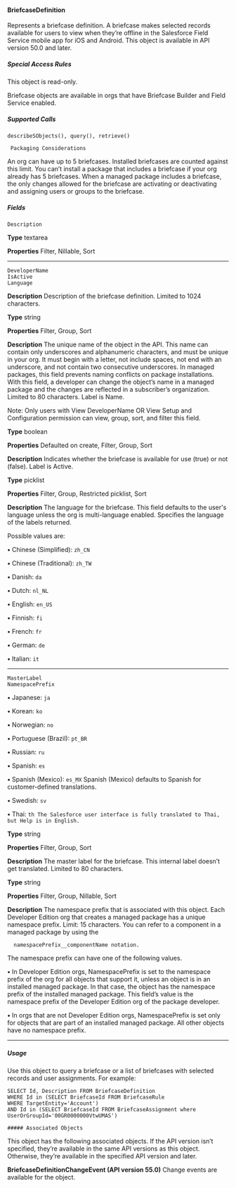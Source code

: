 #### BriefcaseDefinition

Represents a briefcase definition. A briefcase makes selected records available for users to view when they’re offline in the Salesforce
Field Service mobile app for iOS and Android. This object is available in API version 50.0 and later.

##### Special Access Rules

This object is read-only.

Briefcase objects are available in orgs that have Briefcase Builder and Field Service enabled.

##### Supported Calls
```
describeSObjects(), query(), retrieve()

 Packaging Considerations

```
An org can have up to 5 briefcases. Installed briefcases are counted against this limit. You can’t install a package that includes a briefcase
if your org already has 5 briefcases. When a managed package includes a briefcase, the only changes allowed for the briefcase are
activating or deactivating and assigning users or groups to the briefcase.

##### Fields

```
Description

```

**Type**
textarea

**Properties**
Filter, Nillable, Sort


-----

```
DeveloperName
IsActive
Language

```

**Description**
Description of the briefcase definition. Limited to 1024 characters.

**Type**
string

**Properties**
Filter, Group, Sort

**Description**
The unique name of the object in the API. This name can contain only underscores and
alphanumeric characters, and must be unique in your org. It must begin with a letter, not
include spaces, not end with an underscore, and not contain two consecutive underscores.
In managed packages, this field prevents naming conflicts on package installations. With
this field, a developer can change the object’s name in a managed package and the changes
are reflected in a subscriber’s organization. Limited to 80 characters. Label is Name.

Note: Only users with View DeveloperName OR View Setup and Configuration
permission can view, group, sort, and filter this field.

**Type**
boolean

**Properties**
Defaulted on create, Filter, Group, Sort

**Description**
Indicates whether the briefcase is available for use (true) or not (false). Label is Active.

**Type**
picklist

**Properties**
Filter, Group, Restricted picklist, Sort

**Description**
The language for the briefcase. This field defaults to the user's language unless the org is
multi-language enabled. Specifies the language of the labels returned.

Possible values are:

**•** Chinese (Simplified): `zh_CN`

**•** Chinese (Traditional): `zh_TW`

**•** Danish: `da`

**•** Dutch: `nl_NL`

**•** English: `en_US`

**•** Finnish: `fi`

**•** French: `fr`

**•** German: `de`

**•** Italian: `it`


-----

```
MasterLabel
NamespacePrefix

```


**•** Japanese: `ja`

**•** Korean: `ko`

**•** Norwegian: `no`

**•** Portuguese (Brazil): `pt_BR`

**•** Russian: `ru`

**•** Spanish: `es`

**•** Spanish (Mexico): `es_MX` Spanish (Mexico) defaults to Spanish for customer-defined
translations.

**•** Swedish: `sv`

**•** Thai: `th The Salesforce user interface is fully translated to Thai, but Help is in English.`

**Type**
string

**Properties**
Filter, Group, Sort

**Description**
The master label for the briefcase. This internal label doesn’t get translated. Limited to 80
characters.

**Type**
string

**Properties**
Filter, Group, Nillable, Sort

**Description**
The namespace prefix that is associated with this object. Each Developer Edition org that
creates a managed package has a unique namespace prefix. Limit: 15 characters. You can
refer to a component in a managed package by using the
```
  namespacePrefix__componentName notation.

```
The namespace prefix can have one of the following values.

**•** In Developer Edition orgs, NamespacePrefix is set to the namespace prefix of the
org for all objects that support it, unless an object is in an installed managed package.
In that case, the object has the namespace prefix of the installed managed package. This
field’s value is the namespace prefix of the Developer Edition org of the package
developer.

**•** In orgs that are not Developer Edition orgs, NamespacePrefix is set only for objects
that are part of an installed managed package. All other objects have no namespace
prefix.


-----

##### Usage

Use this object to query a briefcase or a list of briefcases with selected records and user assignments. For example:
```
SELECT Id, Description FROM BriefcaseDefinition
WHERE Id in (SELECT BriefcaseId FROM BriefcaseRule
WHERE TargetEntity='Account')
AND Id in (SELECT BriefcaseId FROM BriefcaseAssignment where
UserOrGroupId='00GR0000000VtwUMAS')

##### Associated Objects

```
This object has the following associated objects. If the API version isn’t specified, they’re available in the same API versions as this object.
Otherwise, they’re available in the specified API version and later.

**BriefcaseDefinitionChangeEvent (API version 55.0)**
Change events are available for the object.
